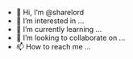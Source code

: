 - 👋 Hi, I’m @sharelord
- 👀 I’m interested in ...
- 🌱 I’m currently learning ...
- 💞️ I’m looking to collaborate on ...
- 📫 How to reach me ...

<!---
sharelord/sharelord is a ✨ special ✨ repository because its `README.md` (this file) appears on your GitHub profile.
You can click the Preview link to take a look at your changes.
--->
